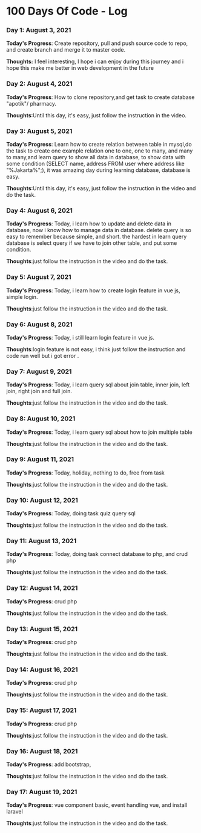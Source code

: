 # 100 Days Of Code - Log

### Day 1: August 3, 2021

**Today's Progress**: Create repository, pull and push source code to repo, and create branch and merge it to master code.

**Thoughts:** I feel interesting, I hope i can enjoy during this journey and i hope this make me better in web development in the future



### Day 2: August 4, 2021 

**Today's Progress**: How to clone repository,and get task to create database "apotik"/ pharmacy.

**Thoughts**:Until this day, it's easy, just follow the instruction in the video.

### Day 3: August 5, 2021 

**Today's Progress**: Learn how to create relation between table in mysql,do the task to create one example relation one to one, one to many, and many to many,and learn query to show all data in database, to show data with some condition (SELECT name, address FROM user where address like "%Jakarta%";), it was amazing day during learning database, database is easy.

**Thoughts**:Until this day, it's easy, just follow the instruction in the video and do the task.

### Day 4: August 6, 2021 

**Today's Progress**: Today, i learn how to update and delete data in database, now i know how to manage data in database. delete query is so easy to remember because simple, and short. the hardest in learn query database is select query if we have to join other table, and put some condition. 

**Thoughts**:just follow the instruction in the video and do the task.

### Day 5: August 7, 2021 

**Today's Progress**: Today, i learn how to create login feature in vue js, simple login. 

**Thoughts**:just follow the instruction in the video and do the task.
### Day 6: August 8, 2021 

**Today's Progress**: Today, i still learn login feature in vue js. 

**Thoughts**:login feature is not easy, i think just follow the instruction and code run well but i got error .
### Day 7: August 9, 2021 

**Today's Progress**: Today, i learn query sql about join table, inner join, left join, right join and full join. 

**Thoughts**:just follow the instruction in the video and do the task.
### Day 8: August 10, 2021 

**Today's Progress**: Today, i learn query sql about how to join multiple table

**Thoughts**:just follow the instruction in the video and do the task.
### Day 9: August 11, 2021 

**Today's Progress**: Today, holiday, nothing to do, free from task

**Thoughts**:just follow the instruction in the video and do the task.
### Day 10: August 12, 2021 

**Today's Progress**: Today, doing task quiz query sql 

**Thoughts**:just follow the instruction in the video and do the task.
### Day 11: August 13, 2021 

**Today's Progress**: Today, doing task connect database to php, and crud php

**Thoughts**:just follow the instruction in the video and do the task.
### Day 12: August 14, 2021 

**Today's Progress**: crud php

**Thoughts**:just follow the instruction in the video and do the task.
### Day 13: August 15, 2021 

**Today's Progress**: crud php

**Thoughts**:just follow the instruction in the video and do the task.

### Day 14: August 16, 2021 

**Today's Progress**: crud php

**Thoughts**:just follow the instruction in the video and do the task.

### Day 15: August 17, 2021 

**Today's Progress**: crud php

**Thoughts**:just follow the instruction in the video and do the task.
### Day 16: August 18, 2021 

**Today's Progress**: add bootstrap, 

**Thoughts**:just follow the instruction in the video and do the task.
### Day 17: August 19, 2021 

**Today's Progress**: vue component basic, event handling vue, and install laravel

**Thoughts**:just follow the instruction in the video and do the task.



<!-- ### Day 1: June 27, Monday

**Today's Progress**: I've gone through many exercises on FreeCodeCamp.

**Thoughts** I've recently started coding, and it's a great feeling when I finally solve an algorithm challenge after a lot of attempts and hours spent.

**Link(s) to work**
1. [Find the Longest Word in a String](https://www.freecodecamp.com/challenges/find-the-longest-word-in-a-string)
2. [Title Case a Sentence](https://www.freecodecamp.com/challenges/title-case-a-sentence) -->
